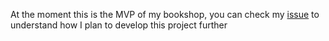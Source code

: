 At the moment this is the MVP of my bookshop, you can check my [issue](https://github.com/Ashmankevich/spa_bookshop/issues) to understand how I plan to develop this project further
